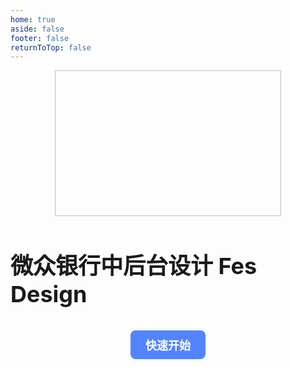 ```yaml
---
home: true
aside: false
footer: false
returnToTop: false
---
```


<ClientOnly>
  <section id="hero">
    <div class="descrition">
      <img class="logo-img" :src="withBase('./images/fes-logo.svg')">
      <h3>微众银行中后台设计 Fes Design</h3>
    </div>
    <p class="actions">
      <a class="get-started" :href="withBase('/zh/components/button.html')">快速开始</a>
    </p>
  </section>
</ClientOnly>

<script setup>
import { withBase } from 'vitepress'
</script>

<style>
.logo {
    display: inline-block;
    vertical-align: middle !important;
    padding-bottom: 2px;
}
</style>

<style scoped>
.descrition {
    display: flex;
    flex-direction: column;
    align-items: center;
    justify-content: center;
}
.descrition .logo-img {
    width: 362px;
    height: 233px;
}
.descrition h3 {
    font-size: 36px;
}
.actions {
    margin: 0;
    text-align: center;
}
.actions a {
  font-size: 18px;
  display: inline-block;
  background-color: #5384ff;
  padding: 10px 24px;
  font-weight: 500;
  border-radius: 8px;
  transition: background-color 0.5s, color 0.5s;
  text-decoration: none;
}

.actions .get-started {
  font-weight: 600;
  color: #fff;
  /* background: linear-gradient(135deg, #5384ff, #f5222d); */
  background: #5384ff;
}


.dark .descrition {
    color: #fff;
}
</style>
